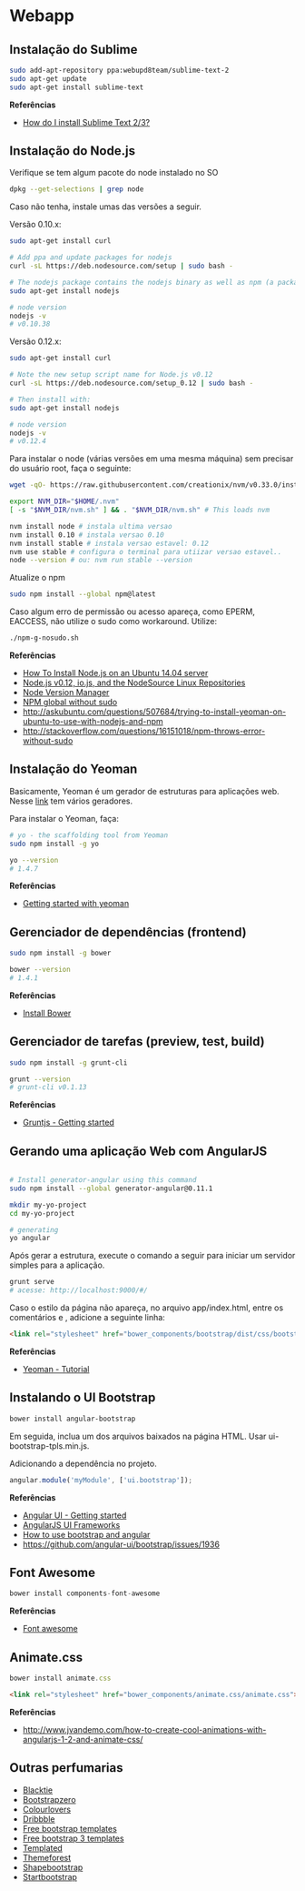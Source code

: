 # Webapp

## Instalação do Sublime

```sh
sudo add-apt-repository ppa:webupd8team/sublime-text-2
sudo apt-get update
sudo apt-get install sublime-text
```

**Referências**

* [How do I install Sublime Text 2/3?](http://askubuntu.com/questions/172698/how-do-i-install-sublime-text-2-3)

## Instalação do Node.js

Verifique se tem algum pacote do node instalado no SO
```sh
dpkg --get-selections | grep node
```

Caso não tenha, instale umas das versões a seguir.

Versão 0.10.x:
```sh
sudo apt-get install curl

# Add ppa and update packages for nodejs
curl -sL https://deb.nodesource.com/setup | sudo bash -

# The nodejs package contains the nodejs binary as well as npm (a package manager for Node.js)
sudo apt-get install nodejs

# node version
nodejs -v
# v0.10.38

```

Versão 0.12.x:
```sh
sudo apt-get install curl

# Note the new setup script name for Node.js v0.12
curl -sL https://deb.nodesource.com/setup_0.12 | sudo bash -

# Then install with:
sudo apt-get install nodejs

# node version
nodejs -v
# v0.12.4

```

Para instalar o node (várias versões em uma mesma máquina) sem precisar do
usuário root, faça o seguinte:
```sh
wget -qO- https://raw.githubusercontent.com/creationix/nvm/v0.33.0/install.sh | bash

export NVM_DIR="$HOME/.nvm"
[ -s "$NVM_DIR/nvm.sh" ] && . "$NVM_DIR/nvm.sh" # This loads nvm

nvm install node # instala ultima versao
nvm install 0.10 # instala versao 0.10
nvm install stable # instala versao estavel: 0.12
nvm use stable # configura o terminal para utiizar versao estavel..
node --version # ou: nvm run stable --version
```

Atualize o npm

```sh
sudo npm install --global npm@latest
```

Caso algum erro de permissão ou acesso apareça, como EPERM, EACCESS, não
utilize o sudo como workaround. Utilize:

```sh
./npm-g-nosudo.sh
```

**Referências**

* [How To Install Node.js on an Ubuntu 14.04 server](https://www.digitalocean.com/community/tutorials/how-to-install-node-js-on-an-ubuntu-14-04-server)
* [Node.js v0.12, io.js, and the NodeSource Linux Repositories](https://nodesource.com/blog/nodejs-v012-iojs-and-the-nodesource-linux-repositories)
* [Node Version Manager](https://github.com/creationix/nvm)
* [NPM global without sudo](https://github.com/sindresorhus/guides/blob/master/npm-global-without-sudo.md)
* http://askubuntu.com/questions/507684/trying-to-install-yeoman-on-ubuntu-to-use-with-nodejs-and-npm
* http://stackoverflow.com/questions/16151018/npm-throws-error-without-sudo

## Instalação do Yeoman

Basicamente, Yeoman é um gerador de estruturas para aplicações web. Nesse [link](http://yeoman.io/generators/) tem vários geradores.

Para instalar o Yeoman, faça:
```sh
# yo - the scaffolding tool from Yeoman
sudo npm install -g yo

yo --version
# 1.4.7
```

**Referências**

* [Getting started with yeoman](http://yeoman.io/learning/index.html)

## Gerenciador de dependências (frontend)

```sh
sudo npm install -g bower

bower --version
# 1.4.1
```

**Referências**

* [Install Bower](http://bower.io/#install-bower)

## Gerenciador de tarefas (preview, test, build)

```sh
sudo npm install -g grunt-cli

grunt --version
# grunt-cli v0.1.13
```

**Referências**

* [Gruntjs - Getting started](http://gruntjs.com/getting-started)

## Gerando uma aplicação Web com AngularJS

```sh

# Install generator-angular using this command
sudo npm install --global generator-angular@0.11.1

mkdir my-yo-project
cd my-yo-project

# generating
yo angular

```

Após gerar a estrutura, execute o comando a seguir para iniciar um servidor
simples para a aplicação.

```sh
grunt serve
# acesse: http://localhost:9000/#/
```

Caso o estilo da página não apareça, no arquivo app/index.html, entre os
comentários <!-- bower:css --> e <!-- endbower -->, adicione a seguinte linha:

```html
<link rel="stylesheet" href="bower_components/bootstrap/dist/css/bootstrap.css" />
```

**Referências**

* [Yeoman - Tutorial](http://yeoman.io/codelab/install-generators.html)

## Instalando o UI Bootstrap

```sh
bower install angular-bootstrap
```

Em seguida, inclua um dos arquivos baixados na página HTML. Usar ui-bootstrap-tpls.min.js.

Adicionando a dependência no projeto.

```js
angular.module('myModule', ['ui.bootstrap']);
```


**Referências**

* [Angular UI - Getting started](http://angular-ui.github.io/bootstrap/)
* [AngularJS UI Frameworks](http://angularjs4u.com/ui/top-angularjs-ui-frameworks/)
* [How to use bootstrap and angular](https://scotch.io/tutorials/how-to-correctly-use-bootstrapjs-and-angularjs-together)
* https://github.com/angular-ui/bootstrap/issues/1936

## Font Awesome

```js
bower install components-font-awesome
```

<link rel="stylesheet" href="bower_components/components-font-awesome/css/font-awesome.css" type="text/css">

**Referências**

* [Font awesome](https://github.com/components/font-awesome)

## Animate.css

```js
bower install animate.css
```

```html
<link rel="stylesheet" href="bower_components/animate.css/animate.css">
```

**Referências**

* http://www.jvandemo.com/how-to-create-cool-animations-with-angularjs-1-2-and-animate-css/

## Outras perfumarias

* [Blacktie](http://blacktie.co/)
* [Bootstrapzero](http://www.bootstrapzero.com/)
* [Colourlovers](http://www.colourlovers.com/palletes)
* [Dribbble](http://dribbble.com)
* [Free bootstrap templates](https://www.freshdesignweb.com/free-bootstrap-templates/)
* [Free bootstrap 3 templates](http://speckyboy.com/2014/05/27/free-bootstrap-3-templates/)
* [Templated](http://templated.co/)
* [Themeforest](http://themeforest.net/search?utf8=%E2%9C%93&term=&view=list&sort=&date=&category=site-templates&price_min=&price_max=&sales=rank-4&rating_min=)
* [Shapebootstrap](https://shapebootstrap.net)
* [Startbootstrap](http://startbootstrap.com/template-categories/one-page/)
